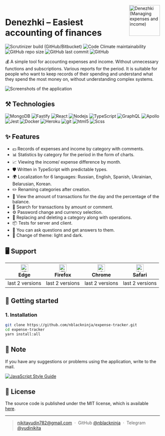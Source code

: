 <img align='right' src="https://user-images.githubusercontent.com/36636599/145850897-c920d271-caac-43d3-8fda-a9d0268df0db.png" width="100" height='100' alt='Denezhki (Managing expenses and income)'>

# Denezhki – Easiest accounting of finances

<p>
  <img alt="Scrutinizer build (GitHub/Bitbucket)" src="https://img.shields.io/scrutinizer/build/g/nblackninja/expense-tracker">
  <img alt="Code Climate maintainability" src="https://img.shields.io/codeclimate/maintainability-percentage/nblackninja/expense-tracker">
  <img alt="GitHub repo size" src="https://img.shields.io/github/repo-size/nblackninja/expense-tracker">
  <img alt="GitHub last commit" src="https://img.shields.io/github/last-commit/nblackninja/expense-tracker">
  <img alt="GitHub" src="https://img.shields.io/github/license/nblackninja/expense-tracker">
</p>

💰 A simple tool for accounting expenses and income. Without unnecessary functions and subscriptions. Various reports for the period.
It is suitable for people who want to keep records of their spending and understand what they spend the most money on, without understanding
complex systems.

![Screenshots of the application](https://user-images.githubusercontent.com/36636599/145864310-35100d93-415c-45a4-b8f9-32595e1bf4c2.png)

## ️⚒️ Technologies

<p>
  <img alt="MongoDB" src="https://img.shields.io/badge/-MongoDB-13aa52?style=flat&logo=mongodb&logoColor=white" />
  <img alt="Fastify" src="https://img.shields.io/badge/-Fastify-404D59?style=flat&logo=fastify&logoColor=white" />
  <img alt="React" src="https://img.shields.io/badge/-React-20232A?style=flat&logo=react&logoColor=white" />
  <img alt="Nodejs" src="https://img.shields.io/badge/-Nodejs-43853d?style=flat&logo=Node.js&logoColor=white" />
  <img alt="TypeScript" src="https://img.shields.io/badge/-TypeScript-007ACC?style=flat&logo=typescript&logoColor=white" />
  <img alt="GraphQL" src="https://img.shields.io/badge/-GraphQL-E10098?style=flat&logo=graphql&logoColor=white" />
  <img alt="Apollo" src="https://img.shields.io/badge/-Apollo-311C87?style=flat&logo=apollo-graphql&logoColor=white" />
  <img alt="Jest" src="https://img.shields.io/badge/-Jest-14C531?style=flat&logo=jest&logoColor=white" />
  <img alt="Docker" src="https://img.shields.io/badge/-Docker-022964?style=flat&logo=docker&logoColor=white" />
  <img alt="Heroku" src="https://img.shields.io/badge/-Heroku-430098?style=flat&logo=heroku&logoColor=white" />
  <img alt="git" src="https://img.shields.io/badge/-Git-F05032?style=flat&logo=git&logoColor=white" /> 
  <img alt="html5" src="https://img.shields.io/badge/-HTML5-E34F26?style=flat&logo=html5&logoColor=white" />
  <img alt="Scss" src="https://img.shields.io/badge/-SCSS-CC6699?style=flat&logo=sass&logoColor=white" /> 
</p>

## ✨ Features

- 💵 Records of expenses and income by category with comments.
- 📊 Statistics by category for the period in the form of charts.
- 📈 Viewing the income/ expense difference by month.
- 🛡 Written in TypeScript with predictable types.
- 🌍 Localization for 6 languages: Russian, English, Spanish, Ukrainian, Belarusian, Korean.
- ✏️ Renaming categories after creation.
- 🌈 View the amount of transactions for the day and the percentage of the balance.
- 🔎 Search for transactions by amount or comment.
- ⚙️ Password change and currency selection.
- 🌈 Replacing and deleting a category along with operations.
- 📦 Tests for server and client.
- 📝 You can ask questions and get answers to them.
- 🎨 Change of theme: light and dark.

## 🖥 Support

| [<img src="https://raw.githubusercontent.com/alrra/browser-logos/master/src/edge/edge_48x48.png" alt="IE / Edge" width="24px" height="24px" />](http://godban.github.io/browsers-support-badges/)<br>Edge | [<img src="https://raw.githubusercontent.com/alrra/browser-logos/master/src/firefox/firefox_48x48.png" alt="Firefox" width="24px" height="24px" />](http://godban.github.io/browsers-support-badges/)<br>Firefox | [<img src="https://raw.githubusercontent.com/alrra/browser-logos/master/src/chrome/chrome_48x48.png" alt="Chrome" width="24px" height="24px" />](http://godban.github.io/browsers-support-badges/)<br>Chrome | [<img src="https://raw.githubusercontent.com/alrra/browser-logos/master/src/safari/safari_48x48.png" alt="Safari" width="24px" height="24px" />](http://godban.github.io/browsers-support-badges/)<br>Safari |
| --- | --- | --- | --- |
| last 2 versions | last 2 versions | last 2 versions | last 2 versions |

## 📝 Getting started

### 1. Installation

```bash
git clone https://github.com/nblackninja/expense-tracker.git
cd expense-tracker
yarn install:all
```

## 💬 Note

If you have any suggestions or problems using the application, write to the
mail.

[![JavaScript Style Guide](https://cdn.rawgit.com/standard/standard/master/badge.svg)](https://github.com/standard/standard)

## 🔐 License

The source code is published under the MIT license, which is available [here](LICENSE).

---

> nikitayudin782@gmail.com &nbsp;&middot;&nbsp;
> GitHub [@nblackninja](https://github.com/с) &nbsp;&middot;&nbsp;
> Telegram [@yudinikita](https://t.me/yudinikita)
